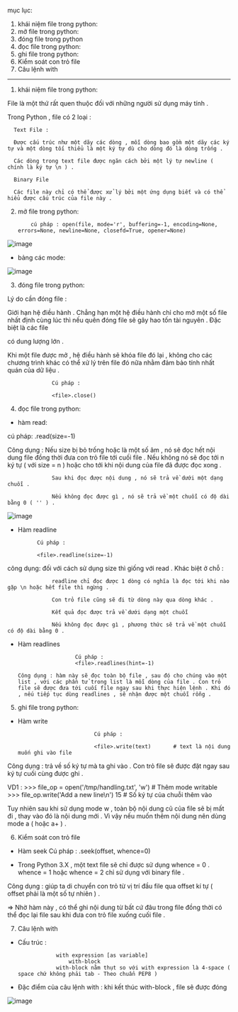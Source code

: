 mục lục: 


1. khái niệm file trong python:
2. mở file trong python: 
3. đóng file trong python
4. đọc file trong python:
5. ghi file trong python:
6. Kiểm soát con trỏ file
7. Câu lệnh with

-----------------------------------------------------------------------------------





1. khái niệm file trong python:

File là một thứ rất quen thuộc đối với những người sử dụng máy tính .

Trong Python , file có 2 loại :

      Text File :

      Được cấu trúc như một dãy các dòng , mỗi dòng bao gồm một dãy các ký tự và một dòng tối thiểu là một ký tự dù cho dòng đó là dòng trống .

      Các dòng trong text file được ngăn cách bởi một lý tự newline ( chính là ký tự \n ) .

      Binary File

      Các file này chỉ có thể được xử lý bởi một ứng dụng biết và có thể hiểu được cấu trúc của file này .
      
2. mở file trong python: 

           cú pháp : open(file, mode='r', buffering=-1, encoding=None, errors=None, newline=None, closefd=True, opener=None)

![image](https://user-images.githubusercontent.com/95491130/182063531-dbfa8a61-2e4e-4b2c-9679-829d8ad6f927.png)


- bảng các mode:

![image](https://user-images.githubusercontent.com/95491130/182063514-ddf01e5d-fb64-47f9-b53c-660249a8d363.png)

3. đóng file trong python:

Lý do cần đóng file :

Giới hạn hệ điều hành . Chẳng hạn một hệ điều hành chỉ cho mở một số file nhất định cùng lúc thì nếu quên đóng file sẽ gây hao tốn tài nguyên . Đặc biệt là các file 

có dung lượng lớn .

Khi một file được mở , hệ điều hành sẽ khóa file đó lại , không cho các chương trình khác có thể xử lý trên file đó nữa nhằm đảm bảo tính nhất quán của dữ liệu .

                  Cú pháp :

                  <file>.close()

4. đọc file trong python:

- hàm read: 

cú pháp: <file>.read(size=-1)

Công dụng : Nếu size bị bỏ trống hoặc là một số âm , nó sẽ đọc hết nội dung file đồng thời đưa con trỏ file tới cuối file . Nếu không nó sẽ đọc tới n ký tự ( với size = n ) hoặc cho tới khi nội dung của file đã được đọc xong .

                  Sau khi đọc được nội dung , nó sẽ trả về dưới một dạng chuỗi .

                  Nếu không đọc được gì , nó sẽ trả về một chuỗi có độ dài bằng 0 ( '' ) .

![image](https://user-images.githubusercontent.com/95491130/182064406-432e411e-c7e8-41a7-b845-4296d389cab0.png)

- Hàm readline
      
            Cú pháp :
            
            <file>.readline(size=-1)
                  
công dụng:  đối với cách sử dụng size thì giống với read . Khác biệt ở chỗ :

                  readline chỉ đọc được 1 dòng có nghĩa là đọc tới khi nào gặp \n hoặc hết file thì ngừng .

                  Con trỏ file cũng sẽ đi từ dòng này qua dòng khác .

                  Kết quả đọc được trả về dưới dạng một chuỗi

                  Nếu không đọc được gì , phương thức sẽ trả về một chuỗi có độ dài bằng 0 .
                  
- Hàm readlines

                        Cú pháp :
                        <file>.readlines(hint=-1)

      Công dụng : hàm này sẽ đọc toàn bộ file , sau đó cho chúng vào một list , với các phần tử trong list là mỗi dòng của file . Con trỏ file sẽ được đưa tới cuối file ngay sau khi thực hiện lệnh . Khi đó , nếu tiếp tục dùng readlines , sẽ nhận được một chuỗi rỗng .
                  
5. ghi file trong python:
                              
- Hàm write

                              Cú pháp :
                              
                              <file>.write(text)       # text là nội dung muốn ghi vào file

Công dụng : trả về số ký tự mà ta ghi vào . Con trỏ file sẽ được đặt ngay sau ký tự cuối cùng được ghi .

VD1 :
                              >>> file_op = open('/tmp/handling.txt', 'w')  # Thêm mode writable
                              >>> file_op.write('Add a new line\n')
                              15                                            # Số ký tự của chuỗi thêm vào

 Tuy nhiên sau khi sử dụng mode w , toàn bộ nội dung cũ của file sẽ bị mất đi , thay vào đó là nội dung mới . Vì vậy nếu muốn thêm nội dung nên dùng mode a ( hoặc a+ ) .

6. Kiểm soát con trỏ file

- Hàm seek
                  Cú pháp :
                  <file>.seek(offset, whence=0)

- Trong Python 3.X , một text file sẽ chỉ được sử dụng whence = 0 . whence = 1 hoặc whence = 2 chỉ sử dụng với binary file .

Công dụng : giúp ta di chuyển con trỏ từ vị trí đầu file qua offset kí tự ( offset phải là một số tự nhiên ) .

 => Nhờ hàm này , có thể ghi nội dung từ bất cứ đâu trong file đồng thời có thể đọc lại file sau khi đưa con trỏ file xuống cuối file .

7. Câu lệnh with

- Cấu trúc :
                        
                  with expression [as variable]
                      with-block
                  with-block nằm thụt so với with expression là 4-space ( space chứ không phải tab - Theo chuẩn PEP8 )

- Đặc điểm của câu lệnh with : khi kết thúc with-block , file sẽ được đóng

![image](https://user-images.githubusercontent.com/95491130/182064899-45ba2977-8b6b-48dd-9145-62ee622c99b8.png)






